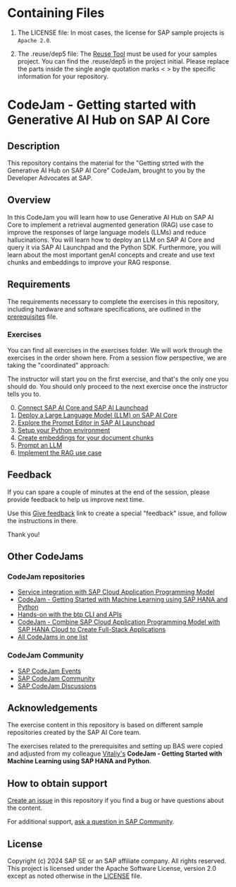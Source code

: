 # Containing Files

1. The LICENSE file:
In most cases, the license for SAP sample projects is `Apache 2.0`.

2. The .reuse/dep5 file: 
The [Reuse Tool](https://reuse.software/) must be used for your samples project. You can find the .reuse/dep5 in the project initial. Please replace the parts inside the single angle quotation marks < > by the specific information for your repository.

# CodeJam - Getting started with Generative AI Hub on SAP AI Core

<!--- Register repository https://api.reuse.software/register, then add REUSE badge:
[![REUSE status](https://api.reuse.software/badge/github.com/SAP-samples/REPO-NAME)](https://api.reuse.software/info/github.com/SAP-samples/REPO-NAME)
-->

## Description
This repository contains the material for the "Getting strted with the Generative AI Hub on SAP AI Core" CodeJam, brought to you by the Developer Advocates at SAP.

## Overview
In this CodeJam you will learn how to use Generative AI Hub on SAP AI Core to implement a retrieval augmented generation (RAG) use case to improve the responses of large language models (LLMs) and reduce hallucinations. You will learn how to deploy an LLM on SAP AI Core and query it via SAP AI Launchpad and the Python SDK. Furthermore, you will learn about the most important genAI concepts and create and use text chunks and embeddings to improve your RAG response.

## Requirements

The requirements necessary to complete the exercises in this repository, including hardware and software specifications, are outlined in the [prerequisites](prerequisites.md) file.

### Exercises

You can find all exercises in the exercises folder. We will work through the exercises in the order shown here. From a session flow perspective, we are taking the "coordinated" approach:

The instructor will start you on the first exercise, and that's the only one you should do. You should only proceed to the next exercise once the instructor tells you to.

00. [Connect SAP AI Core and SAP AI Launchpad](exercises/00-connect-AICore-and-AILaunchpad.md)
01. [Deploy a Large Language Model (LLM) on SAP AI Core](exercises/01-deploy-model.md)
02. [Explore the Prompt Editor in SAP AI Launchpad](exercises/02-explore-genai-hub.md)
03. [Setup your Python environment](exercises/03-setup-python-environment.md)
04. [Create embeddings for your document chunks](exercises/04-create-embeddings.ipynb)
05. [Prompt an LLM](exercises/05-prompt-llm.ipynb)
06. [Implement the RAG use case](exercises/06-RAG.ipynb)

## Feedback

If you can spare a couple of minutes at the end of the session, please provide feedback to help us improve next time.

Use this [Give feedback](https://github.com/SAP-samples/generative-ai-codejam/issues/new?assignees=&labels=feedback&template=session-feedback-template.md&title=Session%20Feedback) link to create a special "feedback" issue, and follow the instructions in there.

Thank you!

## Other CodeJams

### CodeJam repositories

* [Service integration with SAP Cloud Application Programming Model](https://github.com/SAP-samples/cap-service-integration-codejam)
* [CodeJam - Getting Started with Machine Learning using SAP HANA and Python](https://github.com/SAP-samples/hana-ml-py-codejam)
* [Hands-on with the btp CLI and APIs](https://github.com/SAP-samples/cloud-btp-cli-api-codejam)
* [CodeJam - Combine SAP Cloud Application Programming Model with SAP HANA Cloud to Create Full-Stack Applications](https://github.com/SAP-samples/cap-hana-exercises-codejam)
* [All CodeJams in one list](https://github.com/orgs/SAP-samples/repositories?language=&q=Codejam&sort=&type=all)

### CodeJam Community

* [SAP CodeJam Events](https://community.sap.com/t5/sap-codejam/eb-p/codejam-events)
* [SAP CodeJam Community](https://community.sap.com/t5/sap-codejam/gh-p/code-jam)
* [SAP CodeJam Discussions](https://community.sap.com/t5/sap-codejam-discussions/bd-p/code-jamforum-board)

## Acknowledgements

The exercise content in this repository is based on different sample repositories created by the SAP AI Core team. 

The exercises related to the prerequisites and setting up BAS were copied and adjusted from my colleague [Vitaliy's](https://www.linkedin.com/in/witalij/?originalSubdomain=pl) **CodeJam - Getting Started with Machine Learning using SAP HANA and Python**.


## How to obtain support
[Create an issue](https://github.com/SAP-samples/<repository-name>/issues) in this repository if you find a bug or have questions about the content.
 
For additional support, [ask a question in SAP Community](https://answers.sap.com/questions/ask.html).

## License
Copyright (c) 2024 SAP SE or an SAP affiliate company. All rights reserved. This project is licensed under the Apache Software License, version 2.0 except as noted otherwise in the [LICENSE](LICENSE) file.
